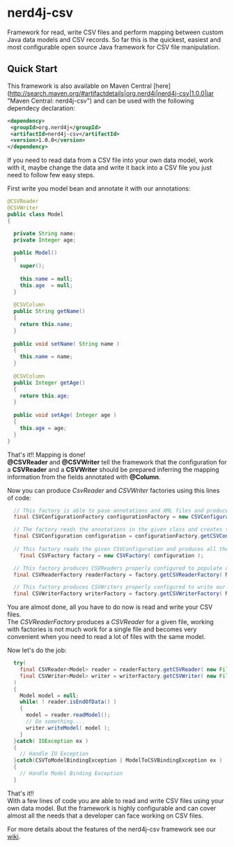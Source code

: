 # nerd4j-csv
Framework for read, write CSV files and perform mapping between custom Java data models and CSV records.
So far this is the quickest, easiest and most configurable open source Java framework for CSV file manipulation.

## Quick Start

This framework is also available on Maven Central [here] (http://search.maven.org/#artifactdetails|org.nerd4j|nerd4j-csv|1.0.0|jar "Maven Central: nerd4j-csv") and can be used with the following dependecy declaration:
```xml
<dependency>
 <groupId>org.nerd4j</groupId>
 <artifactId>nerd4j-csv</artifactId>
 <version>1.0.0</version>
</dependency>
```

If you need to read data from a CSV file into your own data model, work with it, maybe change the data and write it back into a CSV file you just need to follow few easy steps.

First write you model bean and annotate it with our annotations:
```java
@CSVReader
@CSVWriter
public class Model
{

  private String name;
  private Integer age;
  
  public Model()
  {
    super();
    
    this.name = null;
    this.age  = null;
  }
  
  @CSVColumn
  public String getName()
  {
    return this.name;
  }
  
  public void setName( String name )
  {
    this.name = name;
  }
  
  @CSVColumn
  public Integer getAge()
  {
    return this.age;
  }
  
  public void setAge( Integer age )
  {
    this.age = age;
  }
}
```

That's it!! Mapping is done!  
__@CSVReader__ and __@CSVWriter__ tell the framework that the configuration for a __CSVReader__ and a __CSVWriter__ should be prepared inferring the mapping information from the fields annotated with __@Column__.

Now you can produce _CsvReader_ and _CSVWriter_ factories using this lines of code:

```java
  // This factory is able to pase annotations and XML files and produce a CSVConfiguration.
  final CSVConfigurationFactory configurationFactory = new CSVConfigurationFactory();

  // The factory reads the annotations in the given class and creates the related CSVConfiguration.
  final CSVConfiguration configuration = configurationFactory.getCSVConfiguration( Model.class );
	
  // This factory reads the given CSVConfiguration and produces all the objects we need.
	final CSVFactory factory = new CSVFactory( configuration );

  // This factory produces CSVReaders properly configured to populate our model.
  final CSVReaderFactory readerFactory = factory.getCSVReaderFactory( Model.class.getCanonicalName() );

  // This factory produces CSVWriters properly configured to write our model into a CSV record.
  final CSVWriterFactory writerFactory = factory.getCSVWriterFactory( Model.class.getCanonicalName() );
```

You are almost done, all you have to do now is read and write your CSV files.  
The _CSVReaderFactory_ produces a _CSVReader_ for a given file, working with factories is not much work for a single file and becomes very convenient when you need to read a lot of files with the same model.

Now let's do the job:
```java
  try( 
    final CSVReader<Model> reader = readerFactory.getCSVReader( new File("source.csv") );
    final CSVWriter<Model> writer = writerFactory.getCSVWriter( new File("target.csv") );
  )
  {
    Model model = null;
    while( ! reader.isEndOfData() )
    {
      model = reader.readModel();
      // Do something....
      writer.writeModel( model );
    }
  }catch( IOException ex )
  {
    // Handle IO Exception
  }catch(CSVToModelBindingException | ModelToCSVBindingException ex )
  {
    // Handle Model Binding Exception
  }
```

That's it!!  
With a few lines of code you are able to read and write CSV files using your own data model.
But the framework is highly configurable and can cover almost all the needs that a developer can face working on CSV files.

For more details about the features of the nerd4j-csv framework see our [wiki](https://github.com/nerd4j/nerd4j-csv/wiki).

